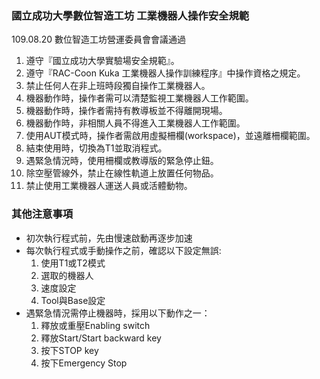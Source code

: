 ### 國立成功大學數位智造工坊 工業機器人操作安全規範
109.08.20 數位智造工坊營運委員會會議通過

1. 遵守『國立成功大學實驗場安全規範』。
2. 遵守『RAC-Coon Kuka 工業機器人操作訓練程序』中操作資格之規定。
3. 禁止任何人在非上班時段獨自操作工業機器人。
4. 機器動作時，操作者需可以清楚監視工業機器人工作範圍。
5. 機器動作時，操作者需持有教導板並不得離開現場。
6. 機器動作時，非相關人員不得進入工業機器人工作範圍。
7. 使用AUT模式時，操作者需啟用虛擬柵欄(workspace)，並遠離柵欄範圍。
8. 結束使用時，切換為T1並取消程式。
9. 遇緊急情況時，使用柵欄或教導版的緊急停止鈕。
10. 除空壓管線外，禁止在線性軌道上放置任何物品。
11. 禁止使用工業機器人運送人員或活體動物。

### 其他注意事項
* 初次執行程式前，先由慢速啟動再逐步加速
* 每次執行程式或手動操作之前，確認以下設定無誤:
    1. 使用T1或T2模式
    2. 選取的機器人
    3. 速度設定
    4. Tool與Base設定
* 遇緊急情況需停止機器時，採用以下動作之一：
    1. 釋放或重壓Enabling switch
    2. 釋放Start/Start backward key
    3. 按下STOP key
    4. 按下Emergency Stop